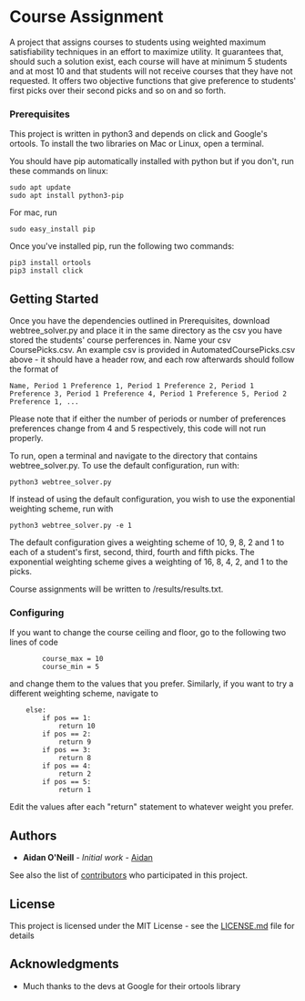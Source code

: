# Course Assignment

A project that assigns courses to students using weighted maximum satisfiability techniques in an effort to maximize utility.  It guarantees that, should such a solution exist, each course will have at minimum 5 students and at most 10 and that students will not receive courses that they have not requested.  It offers two objective functions that give preference to students' first picks over their second picks and so on and so forth.  


### Prerequisites

This project is written in python3 and depends on click and Google's ortools.  To install the two libraries on Mac or Linux, open a terminal.  

You should have pip automatically installed with python but if you don't, run these commands on linux:

```
sudo apt update
sudo apt install python3-pip
```
For mac, run 
```
sudo easy_install pip
```
Once you've installed pip, run the following two commands:
```
pip3 install ortools
pip3 install click
```

## Getting Started

Once you have the dependencies outlined in Prerequisites, download webtree_solver.py and place it in the same directory as the csv you have stored the students' course perferences in.  Name your csv CoursePicks.csv.  An example csv is provided in AutomatedCoursePicks.csv above - it should have a header row, and each row afterwards should follow the format of 
```
Name, Period 1 Preference 1, Period 1 Preference 2, Period 1 Preference 3, Period 1 Preference 4, Period 1 Preference 5, Period 2 Preference 1, ...
```
Please note that if either the number of periods or number of preferences preferences change from 4 and 5 respectively, this code will not run properly.  

To run, open a terminal and navigate to the directory that contains webtree_solver.py.  To use the default configuration, run with:

```
python3 webtree_solver.py
```
If instead of using the default configuration, you wish to use the exponential weighting scheme, run with 

```
python3 webtree_solver.py -e 1
```

The default configuration gives a weighting scheme of 10, 9, 8, 2 and 1 to each of a student's first, second, third, fourth and fifth picks.  The exponential weighting scheme gives a weighting of 16, 8, 4, 2, and 1 to the picks.  

Course assignments will be written to /results/results.txt.  

### Configuring

If you want to change the course ceiling and floor, go to the following two lines of code 

```
        course_max = 10
        course_min = 5
```
and change them to the values that you prefer.  Similarly, if you want to try a different weighting scheme, navigate to 

```
    else:
        if pos == 1:
            return 10
        if pos == 2:
            return 9
        if pos == 3:
            return 8
        if pos == 4:
            return 2
        if pos == 5:
            return 1
```
Edit the values after each "return" statement to whatever weight you prefer.  

## Authors

* **Aidan O'Neill** - *Initial work* - [Aidan](https://github.com/aidanoneill3776)

See also the list of [contributors](https://github.com/aidanoneill3776/CourseAssignment/contributors) who participated in this project.

## License

This project is licensed under the MIT License - see the [LICENSE.md](LICENSE.md) file for details

## Acknowledgments

* Much thanks to the devs at Google for their ortools library

